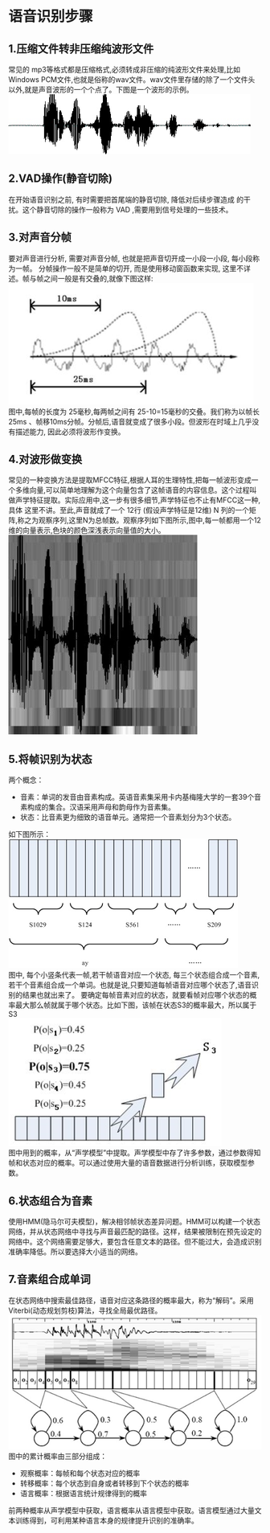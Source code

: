 
# 语音识别步骤

## 1.压缩文件转非压缩纯波形文件
常见的 mp3等格式都是压缩格式,必须转成非压缩的纯波形文件来处理,比如 Windows PCM文件,也就是俗称的wav文件。wav文件里存储的除了一个文件头以外,就是声音波形的一个个点了。下图是一个波形的示例。
![](图片/01.jpg)
## 2.VAD操作(静音切除)
在开始语音识别之前, 有时需要把首尾端的静音切除, 降低对后续步骤造成 的干扰。这个静音切除的操作一般称为 VAD ,需要用到信号处理的一些技术。
## 3.对声音分帧
要对声音进行分析, 需要对声音分帧, 也就是把声音切开成一小段一小段, 每小段称为一帧。 分帧操作一般不是简单的切开, 而是使用移动窗函数来实现, 这里不详述。帧与帧之间一般是有交叠的,就像下图这样:
![](图片/02.png)<br>
图中,每帧的长度为 25毫秒,每两帧之间有 25-10=15毫秒的交叠。我们称为以帧长25ms 、帧移10ms分帧。分帧后,语音就变成了很多小段。但波形在时域上几乎没有描述能力, 因此必须将波形作变换。
## 4.对波形做变换
常见的一种变换方法是提取MFCC特征,根据人耳的生理特性,把每一帧波形变成一个多维向量,可以简单地理解为这个向量包含了这帧语音的内容信息。这个过程叫做声学特征提取。实际应用中,这一步有很多细节,声学特征也不止有MFCC这一种,具体 这里不讲。至此,声音就成了一个 12行 (假设声学特征是12维) N 列的一个矩 阵,称之为观察序列,这里N为总帧数。观察序列如下图所示,图中,每一帧都用一个12维的向量表示,色块的颜色深浅表示向量值的大小。<br>
![](图片/03.png)
## 5.将帧识别为状态
两个概念：<br>
* 音素：单词的发音由音素构成。英语音素集采用卡内基梅隆大学的一套39个音素构成的集合。汉语采用声母和韵母作为音素集。<br>
* 状态：比音素更为细致的语音单元。通常把一个音素划分为3个状态。<br>

如下图所示：<br>
![](图片/04.jpg)
<br>图中, 每个小竖条代表一帧,若干帧语音对应一个状态, 每三个状态组合成一个音素,若干个音素组合成一个单词。也就是说,只要知道每帧语音对应哪个状态了,语音识别的结果也就出来了。
要确定每帧音素对应的状态，就要看帧对应哪个状态的概率最大那么帧就属于哪个状态。比如下图，该帧在状态S3的概率最大，所以属于S3<br>
![](图片/05.png)<br>
图中用到的概率，从“声学模型”中提取。声学模型中存了许多参数，通过参数得知帧和状态对应的概率。可以通过使用大量的语音数据进行分析训练，获取模型参数。
## 6.状态组合为音素
使用HMM(隐马尔可夫模型)，解决相邻帧状态差异问题。HMM可以构建一个状态网络，并从状态网络中寻找与声音最匹配的路径。这样，结果被限制在预先设定的网络中。这个网络需要足够大，要包含任意文本的路径。但不能过大，会造成识别准确率降低。所以要选择大小适当的网络。
## 7.音素组合成单词
在状态网络中搜索最佳路径，语音对应这条路径的概率最大，称为“解码”。采用Viterbi(动态规划剪枝)算法，寻找全局最优路径。
![](图片/06.jpg)<br>
图中的累计概率由三部分组成：<br>
* 观察概率：每帧和每个状态对应的概率<br>
* 转移概率：每个状态到自身或者转移到下个状态的概率<br>
* 语言概率：根据语言统计规律得到的概率<br>

前两种概率从声学模型中获取，语言概率从语言模型中获取。语言模型通过大量文本训练得到，可利用某种语言本身的规律提升识别的准确率。
```